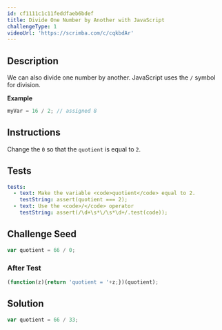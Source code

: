 ```yaml
---
id: cf1111c1c11feddfaeb6bdef
title: Divide One Number by Another with JavaScript
challengeType: 1
videoUrl: 'https://scrimba.com/c/cqkbdAr'
---
```


## Description
<section id='description'>
We can also divide one number by another.
JavaScript uses the <code>/</code> symbol for division.

<strong>Example</strong>

```js
myVar = 16 / 2; // assigned 8
```


</section>

## Instructions
<section id='instructions'>
Change the <code>0</code> so that the <code>quotient</code> is equal to <code>2</code>.
</section>

## Tests
<section id='tests'>

```yml
tests:
  - text: Make the variable <code>quotient</code> equal to 2.
    testString: assert(quotient === 2);
  - text: Use the <code>/</code> operator
    testString: assert(/\d+\s*\/\s*\d+/.test(code));

```

</section>

## Challenge Seed
<section id='challengeSeed'>

<div id='js-seed'>

```js
var quotient = 66 / 0;


```

</div>


### After Test
<div id='js-teardown'>

```js
(function(z){return 'quotient = '+z;})(quotient);
```

</div>

</section>

## Solution
<section id='solution'>


```js
var quotient = 66 / 33;
```

</section>
